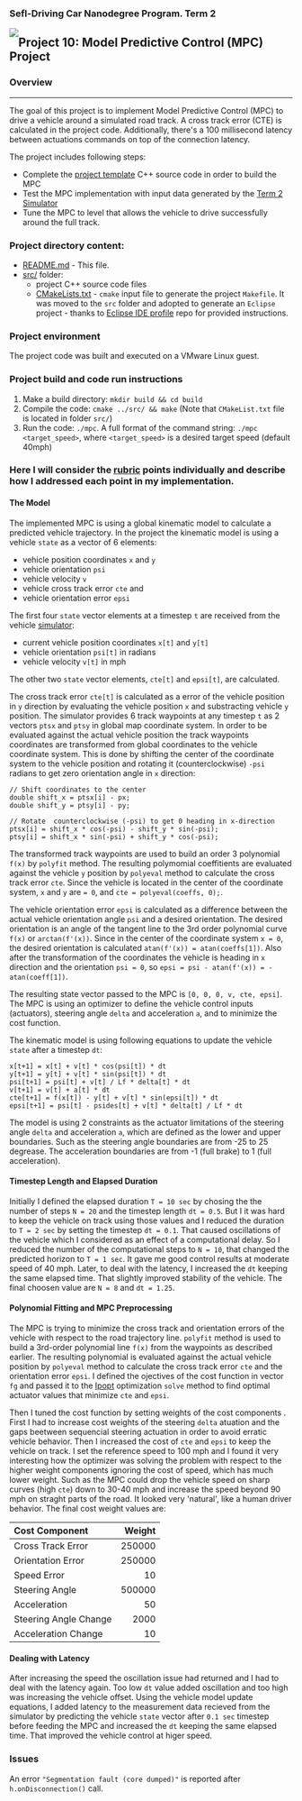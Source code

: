
### Sefl-Driving Car Nanodegree Program. Term 2
<img style="float: left;" src="https://s3.amazonaws.com/udacity-sdc/github/shield-carnd.svg">

## Project 10: Model Predictive Control (MPC) Project

### Overview
---
The goal of this project is to implement Model Predictive Control (MPC) to drive a vehicle around a simulated road track. A cross track error (CTE) is calculated in the project code. Additionally, there's a 100 millisecond latency between actuations commands on top of the connection latency. 

The project includes following steps:
* Complete the [project template](https://github.com/udacity/CarND-MPC-Project) C++ source code in order to build the MPC
* Test the MPC implementation with input data generated by the [Term 2 Simulator](https://github.com/udacity/self-driving-car-sim/releases)
* Tune the MPC to level that allows the vehicle to drive successfully around the full track.

### Project directory content:

* [README.md](README.md) - This file.
* [src/](src/) folder:
   - project C++ source code files
   - [CMakeLists.txt](src/CMakeLists.txt) - `cmake` input file to generate the project `Makefile`. It was moved to the `src` folder and adopted to generate an `Eclipse` project - thanks to [Eclipse IDE profile](https://github.com/udacity/CarND-Extended-Kalman-Filter-Project/tree/master/ide_profiles/Eclipse) repo for provided instructions. 

### Project environment


The project code was built and executed on a VMware Linux guest.

### Project build and code run instructions

1. Make a build directory: `mkdir build && cd build`
2. Compile the code: `cmake ../src/ && make` (Note that `CMakeList.txt` file is located in folder `src/`)
3. Run the code: `./mpc`. A full format of the command string: `./mpc <target_speed>`, where  `<target_speed>` is a desired target speed (default 40mph)

### Here I will consider the [rubric](https://review.udacity.com/#!/rubrics/896/view) points individually and describe how I addressed each point in my implementation.  

#### The Model

The implemented MPC is using a global kinematic model to calculate a predicted vehicle trajectory. In the project the kinematic model is using a vehicle `state` as a vector of 6 elements:
 
* vehicle position coordinates `x` and `y`
* vehicle orientation `psi`
* vehicle velocity `v`
* vehicle cross track error `cte` and
* vehicle orientation error `epsi`

The first four `state` vector elements at a timestep `t` are received from the vehicle [simulator](https://github.com/udacity/self-driving-car-sim/releases):

* current vehicle position coordinates `x[t]` and `y[t]`
* vehicle orientation `psi[t]` in radians
* vehicle velocity `v[t]` in mph

The other two `state` vector elements, `cte[t]` and `epsi[t]`, are calculated. 

The cross track error `cte[t]` is calculated as a error of the vehicle position in `y` direction by evaluating the vehicle position `x` and substracting vehicle `y` position. The simulator provides 6 track waypoints at any timestep `t` as 2 vectors `ptsx` and `ptsy` in global map coordinate system. In order to be evaluated against the actual vehicle position the track waypoints coordinates are transformed from global coordinates to the vehicle coordinate system. This is done by shifting the center of the coordinate system to the vehicle position and rotating it (counterclockwise) `-psi` radians to get zero orientation angle in `x` direction:
```cplusplus
// Shift coordinates to the center
double shift_x = ptsx[i] - px;
double shift_y = ptsy[i] - py;

// Rotate  counterclockwise (-psi) to get 0 heading in x-direction
ptsx[i] = shift_x * cos(-psi) - shift_y * sin(-psi);
ptsy[i] = shift_x * sin(-psi) + shift_y * cos(-psi);
```
The transformed track waypoints are used to build an order 3 polynomial `f(x)` by `polyfit` method. The resulting polymomial coeffitients are evaluated against the vehicle `y` position by `polyeval` method to calculate the cross track error `cte`. Since the vehicle is located in the center of the coordinate system, `x` and `y` are `= 0`, and `cte = polyeval(coeffs, 0);`.
 
The vehicle orientation error `epsi` is calculated as a difference between the actual vehicle orientation angle `psi` and a desired orientation. The desired orientation is an angle of the tangent line to the 3rd order polynomial curve `f(x)` or `arctan(f'(x))`. Since in the center of the coordinate system `x = 0`, the desired orientation is calculated `atan(f'(x)) = atan(coeffs[1])`. Also after the transformation of the coordinates the vehicle is heading in `x` direction and the orientation `psi = 0`, so `epsi = psi - atan(f'(x)) = -atan(coeff[1])`. 

The resulting state vector passed to the MPC is `[0, 0, 0, v, cte, epsi]`. The MPC is using an optimizer to define the vehicle control inputs (actuators), steering angle `delta` and acceleration `a`, and to minimize the cost function.  

The kinematic model is using following equations to update the vehicle `state` after a timestep `dt`:
```cplusplus
x[t+1] = x[t] + v[t] * cos(psi[t]) * dt
y[t+1] = y[t] + v[t] * sin(psi[t]) * dt
psi[t+1] = psi[t] + v[t] / Lf * delta[t] * dt
v[t+1] = v[t] + a[t] * dt
cte[t+1] = f(x[t]) - y[t] + v[t] * sin(epsi[t]) * dt
epsi[t+1] = psi[t] - psides[t] + v[t] * delta[t] / Lf * dt
```
The model is using 2 constraints as the actuator limitations of the steering angle `delta` and  acceleration `a`, which are defined as the lower and upper boundaries. Such as the steering angle boundaries are from -25 to 25 degrease. The acceleration boundaries are from -1 (full brake) to 1 (full acceleration).

#### Timestep Length and Elapsed Duration

Initially I defined the elapsed duration `T = 10 sec` by chosing the the number of steps `N = 20` and the timestep length `dt = 0.5`. But I it was hard to keep the vehicle on track using those values and I reduced the duration to `T = 2 sec` by setting the timestep `dt = 0.1`. That caused oscillations of the vehicle which I considered as an effect of a computational delay. So I reduced the number of the computational steps to `N = 10`, that changed the predicted horizon to `T = 1 sec`. It gave me good control results at moderate speed of 40 mph. Later, to deal with the latency, I increased the `dt` keeping the same elapsed time. That slightly improved  stability of the vehicle. The final choosen value are `N = 8` and `dt = 1.25`. 

#### Polynomial Fitting and MPC Preprocessing

The MPC is trying to minimize the cross track and orientation errors of the vehicle with respect to the road trajectory line. `polyfit` method is used to build a 3rd-order polynomial line `f(x)` from the waypoints as described earlier. The resulting polynomial is evaluated against the actual vehicle position by `polyeval` method to calculate the cross track error `cte` and the orientation error `epsi`. I defined the ojectives of the cost function in vector `fg` and passed it to the [Ipopt](https://projects.coin-or.org/Ipopt/) optimization `solve` method to find optimal actuator values that minimize `cte` and `epsi`.

Then I tuned the cost function by setting weights of the cost components . First I had to increase cost weights of the steering  `delta` atuation and the gaps beetween sequencial steering actuation in order to avoid erratic vehicle behavior. Then I increased the cost of `cte` and `epsi` to keep the vehicle on track. I set the reference speed to 100 mph and I found it very interesting how the optimizer was solving the problem with respect to the higher weight components ignoring the cost of speed, which has much lower weight. Such as the MPC could drop the vehicle speed on sharp curves (high `cte`) down to 30-40 mph and increase the speed beyond 90 mph on straght parts of the road. It looked very 'natural', like a human driver behavior. The final cost weight values are:

 Cost Component | Weight 
:----------|-------:
Cross Track Error | 250000 
Orientation Error | 250000 
Speed Error | 10
Steering Angle | 500000
Acceleration | 50
Steering Angle Change | 2000
Acceleration Change | 10


#### Dealing with Latency

After increasing the speed the oscillation issue had returned and I had to deal with the latency again. Too low `dt` value added oscillation and too high was increasing the vehicle offset. Using the vehicle model update equations, I added latency to the measurement data recieved from the simulator by predicting the vehicle `state` vector after `0.1 sec` timestep before feeding the MPC and increased the `dt` keeping the same elapsed time. That improved the vehicle control at higer speed.

### Issues

An error `"Segmentation fault (core dumped)"` is reported after `h.onDisconnection()` call.
